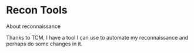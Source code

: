 # Recon Tools
 About reconnaissance

 Thanks to TCM, I have a tool I can use to automate my reconnaissance and perhaps do some changes in it.
